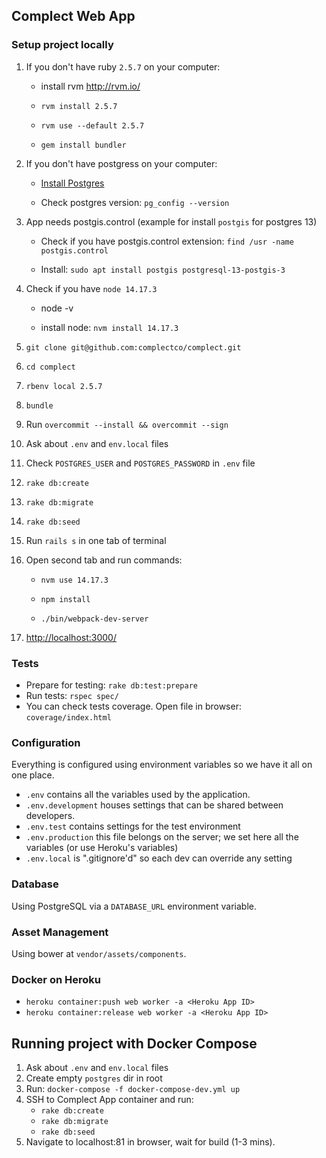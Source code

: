 ## Complect Web App

### Setup project locally

1. If you don't have ruby `2.5.7` on your computer:

    * install rvm http://rvm.io/

    * `rvm install 2.5.7`
    * `rvm use --default 2.5.7`

    * `gem install bundler`
  
2. If you don't have postgress on your computer:

    * [Install Postgres](https://www.postgresql.org/download/)

    * Check postgres version: `pg_config --version`

3. App needs postgis.control (example for install `postgis` for postgres 13)

    * Check if you have postgis.control extension: `find /usr -name postgis.control`
    
    * Install: `sudo apt install postgis postgresql-13-postgis-3`

4. Check if you have `node 14.17.3`

    * node -v

    * install node: `nvm install 14.17.3`


5. `git clone git@github.com:complectco/complect.git`
6. `cd complect`
7. `rbenv local 2.5.7`
8. `bundle`
9. Run `overcommit --install && overcommit --sign`
10. Ask about `.env` and `env.local` files
11. Check `POSTGRES_USER` and `POSTGRES_PASSWORD` in `.env` file
12. `rake db:create`
13. `rake db:migrate`
14. `rake db:seed`
15. Run `rails s` in one tab of terminal
16. Open second tab and run commands:

    * `nvm use 14.17.3`

    * `npm install`

    *  `./bin/webpack-dev-server`

17. [http://localhost:3000/](http://localhost:3000/)

### Tests
- Prepare for testing: `rake db:test:prepare`
- Run tests: `rspec spec/`
- You can check tests coverage. Open file in browser: `coverage/index.html`

### Configuration

Everything is configured using environment variables so we have it all on one place.

- `.env` contains all the variables used by the application.
- `.env.development` houses settings that can be shared between developers.
- `.env.test` contains settings for the test environment
- `.env.production` this file belongs on the server; we set here all the variables (or use Heroku's variables)
- `.env.local` is ".gitignore'd" so each dev can override any setting

### Database

Using PostgreSQL via a `DATABASE_URL` environment variable.

### Asset Management

Using bower at `vendor/assets/components`.

### Docker on Heroku
* `heroku container:push web worker -a <Heroku App ID>`
* `heroku container:release web worker -a <Heroku App ID>`



## Running project with Docker Compose
1. Ask about `.env` and `env.local` files
2. Create empty `postgres` dir in root
3. Run: `docker-compose -f docker-compose-dev.yml up`
4. SSH to Complect App container and run:
	* `rake db:create`
	* `rake db:migrate`
	* `rake db:seed`
5. Navigate to localhost:81 in browser, wait for build (1-3 mins).
